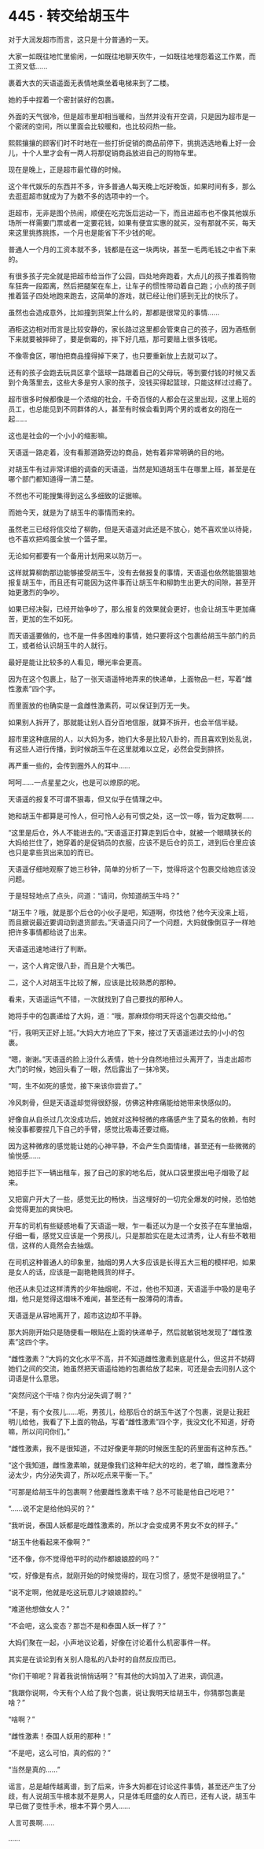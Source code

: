 # 445 · 转交给胡玉牛

对于大润发超市而言，这只是十分普通的一天。

大家一如既往地忙里偷闲，一如既往地聊天吹牛，一如既往地埋怨着这工作累，而工资又低……

裹着大衣的天语遥面无表情地乘坐着电梯来到了二楼。

她的手中捏着一个密封装好的包裹。

外面的天气很冷，但是超市里却相当暖和，当然并没有开空调，只是因为超市是一个密闭的空间，所以里面会比较暖和，也比较闷热一些。

熙熙攘攘的顾客们时不时地在一些打折促销的商品前停下，挑挑选选地看上好一会儿，十个人里才会有一两人将那促销商品放进自己的购物车里。

现在是晚上，正是超市最忙碌的时候。

这个年代娱乐的东西并不多，许多普通人每天晚上吃好晚饭，如果时间有多，那么去逛逛超市就成为了为数不多的选项中的一个。

逛超市，无非是图个热闹，顺便在吃完饭后运动一下，而且进超市也不像其他娱乐场所一样需要门票或者一定要花钱，如果有便宜实惠的就买，没有那就不买，每天来这里挑拣挑拣，一个月也是能省下不少钱的呢。

普通人一个月的工资本就不多，钱都是在这一块两块，甚至一毛两毛钱之中省下来的。

有很多孩子完全就是把超市给当作了公园，四处地奔跑着，大点儿的孩子推着购物车狂奔一段距离，然后把腿架在车上，让车子的惯性带动着自己跑；小点的孩子则推着篮子四处地跑来跑去，这简单的游戏，就已经让他们感到无比的快乐了。

虽然也会造成意外，比如撞到货架上什么的，那都是很常见的事情……

酒柜这边相对而言是比较安静的，家长路过这里都会管束自己的孩子，因为酒瓶倒下来就要被摔碎了，要是倒霉的，摔下好几瓶，那可要赔上很多钱呢。

不像零食区，哪怕把商品撞得掉下来了，也只要重新放上去就可以了。

还有的孩子会跑去玩具区拿个篮球一路跟着自己的父母玩，等到要付钱的时候又丢到个角落里去，这些大多是穷人家的孩子，没钱买得起篮球，只能这样过过瘾了。

超市很多时候都像是一个浓缩的社会，千奇百怪的人都会在这里出现，这里上班的员工，也总能见到不同群体的人，甚至有时候会看到两个男的或者女的抱在一起……

这也是社会的一个小小的缩影嘛。

天语遥一路走着，没有看那道路旁边的商品，她有着非常明确的目的地。

对胡玉牛有过非常详细的调查的天语遥，当然是知道胡玉牛在哪里上班，甚至是在哪个部门都知道得一清二楚。

不然也不可能搜集得到这么多细致的证据嘛。

而她今天，就是为了胡玉牛的事情而来的。

虽然老三已经将信交给了柳韵，但是天语遥对此还是不放心，她不喜欢坐以待毙，也不喜欢把鸡蛋全放一个篮子里。

无论如何都要有一个备用计划用来以防万一。

这样就算柳韵那边能够接受胡玉牛，没有去做报复的事情，天语遥也依然能狠狠地报复胡玉牛，而且还有可能因为这件事而让胡玉牛和柳韵生出更大的间隙，甚至开始更激烈的争吵。

如果已经决裂，已经开始争吵了，那么报复的效果就会更好，也会让胡玉牛更加痛苦，更加的生不如死。

而天语遥要做的，也不是一件多困难的事情，她只要将这个包裹给胡玉牛部门的员工，或者给认识胡玉牛的人就行。

最好是能让比较多的人看见，曝光率会更高。

因为在这个包裹上，贴了一张天语遥特地弄来的快递单，上面物品一栏，写着“雌性激素”四个字。

而里面放的也确实是一盒雌性激素药，可以保证到万无一失。

如果别人拆开了，那就能让别人百分百地信服，就算不拆开，也会半信半疑。

超市里这种底层的人，以大妈为多，她们大多是比较八卦的，而且喜欢到处乱说，有这些人进行传播，到时候胡玉牛在这里就难以立足，必然会受到排挤。

再严重一些的，会传到圈外人的耳中……

呵呵……一点星星之火，也是可以燎原的呢。

天语遥的报复不可谓不狠毒，但又似乎在情理之中。

她和胡玉牛都算是可怜人，但可怜人必有可恨之处，这一饮一啄，皆为定数啊……

“这里是后仓，外人不能进去的。”天语遥正打算走到后仓中，就被一个眼睛狭长的大妈给拦住了，她穿着的是促销员的衣服，应该不是后仓的员工，进到后仓里应该也只是拿些货出来加的而已。

天语遥仔细地观察了她三秒钟，简单的分析了一下，觉得将这个包裹交给她应该没问题。

于是轻轻地点了点头，问道：“请问，你知道胡玉牛吗？”

“胡玉牛？哦，就是那个后仓的小伙子是吧，知道啊，你找他？他今天没来上班，而且据说最近要调动到退货部去。”天语遥只问了一个问题，大妈就像倒豆子一样地把许多事情都给说了出来。

天语遥迅速地进行了判断。

一，这个人肯定很八卦，而且是个大嘴巴。

二，这个人对胡玉牛比较了解，应该是比较熟悉的那种。

看来，天语遥运气不错，一次就找到了自己要找的那种人。

她将手中的包裹递给了大妈，道：“哦，那麻烦你明天将这个包裹交给他。”

“行，我明天正好上班。”大妈大方地应了下来，接过了天语遥递过去的小小的包裹。

“嗯，谢谢。”天语遥的脸上没什么表情，她十分自然地扭过头离开了，当走出超市大门的时候，她回头看了一眼，然后露出了一抹冷笑。

“呵，生不如死的感觉，接下来该你尝尝了。”

冷风刺骨，但是天语遥却觉得很舒服，仿佛这种疼痛能给她带来快感似的。

好像自从自杀过几次没成功后，她就对这种轻微的疼痛感产生了莫名的依赖，有时候没事都要捏几下自己的手臂，感觉比吸毒还要过瘾。

因为这种微疼的感觉能让她的心神平静，不会产生负面情绪，甚至还有一些微微的愉悦感……

她招手拦下一辆出租车，报了自己的家的地名后，就从口袋里摸出电子烟吸了起来。

又把窗户开大了一些，感觉无比的畅快，当这埋好的一切完全爆发的时候，恐怕她会觉得更加的爽快吧。

开车的司机有些疑惑地看了天语遥一眼，乍一看还以为是一个女孩子在车里抽烟，仔细一看，感觉又应该是一个男孩儿，只是那脸实在是太过清秀，让人有些不敢相信，这样的人竟然会去抽烟。

在司机这种普通人的印象里，抽烟的男人大多应该是长得五大三粗的模样吧，如果是女人的话，应该是一副艳艳贱货的样子。

他还从未见过这样清秀的少年抽烟呢，不过，他也不知道，天语遥手中吸的是电子烟，他只是觉得这烟味不难闻，甚至还有一股薄荷的清香。

天语遥是从容地离开了，超市这边却不平静。

那大妈刚开始只是随便看一眼贴在上面的快递单子，然后就敏锐地发现了“雌性激素”这四个字。

“雌性激素？”大妈的文化水平不高，并不知道雌性激素到底是什么，但这并不妨碍她们之间的交流，她虽然把天语遥给她的包裹给放了起来，可还是会去问别人这个词语是什么意思。

“突然问这个干啥？你内分泌失调了啊？”

“不是，有个女孩儿……呃，男孩儿，给那后仓的胡玉牛送了个包裹，说是让我赶明儿给他，我看了下上面的物品，写着“雌性激素”四个字，我没文化不知道，好奇嘛，所以问问你们。”

“雌性激素，我不是很知道，不过好像更年期的时候医生配的药里面有这种东西。”

“这个我知道，雌性激素嘛，就是像我们这种年纪大的吃的，老了嘛，雌性激素分泌太少，内分泌失调了，所以吃点来平衡一下。”

“可那是给胡玉牛的包裹啊？他要雌性激素干啥？总不可能是他自己吃吧？”

“……说不定是给他妈买的？”

“我听说，泰国人妖都是吃雌性激素的，所以才会变成男不男女不女的样子。”

“胡玉牛他看起来不像啊？”

“还不像，你不觉得他平时的动作都娘娘腔的吗？”

“哎，好像是有点，就刚开始的时候觉得的，现在习惯了，感觉不是很明显了。”

“说不定啊，他就是吃这玩意儿才娘娘腔的。”

“难道他想做女人？”

“不会吧，这么变态？那岂不是和泰国人妖一样了？”

大妈们聚在一起，小声地议论着，好像在讨论着什么机密事件一样。

其实是在谈论到有关别人隐私的八卦时的自然反应而已。

“你们干嘛呢？背着我说悄悄话啊？”有其他的大妈加入了进来，调侃道。

“我跟你说啊，今天有个人给了我个包裹，说让我明天给胡玉牛，你猜那包裹是啥？”

“啥啊？”

“雌性激素！泰国人妖用的那种！”

“不是吧，这么可怕，真的假的？”

“当然是真的……”

谣言，总是越传越离谱，到了后来，许多大妈都在讨论这件事情，甚至还产生了分歧，有人说胡玉牛根本就不是男人，只是体毛旺盛的女人而已，还有人说，胡玉牛早已做了变性手术，根本不算个男人……

人言可畏啊……

……
